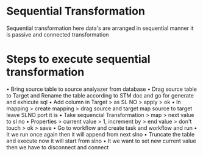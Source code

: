 # Sequential Transformation
Sequential transformation here data's are arranged in sequential manner it is passive and connected transformation 

# Steps to execute sequential transformation
• Bring source table to source analyazer from database
• Drag source table to Target and Rename the table according to STM doc and go for generate and exhicute sql
• Add column in Target > as SL NO > apply > ok
• In mapping > create mapping > drag source and target map source to target leave SLNO port it is
• Take sequencial Transformation > map > next value to sl no
• Properties > current value > 1, increment by > end value > don't touch > ok > save
• Go to workflow and create task and workflow and run 
• It we run once again then it will append from next slno 
• Truncate the table and execute now it will start from slno 
• It we want to set new current value then we have to disconnect and connect
